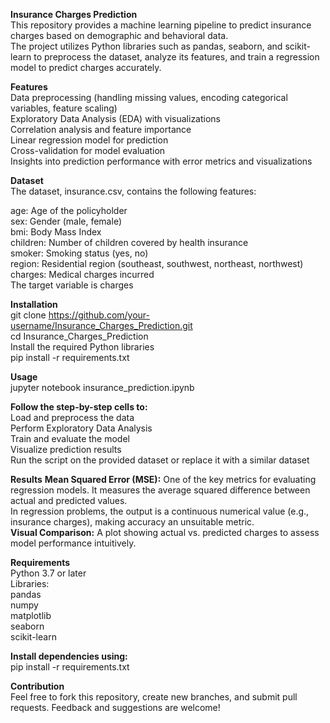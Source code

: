 **Insurance Charges Prediction**  
This repository provides a machine learning pipeline to predict insurance charges based on demographic and behavioral data.  
The project utilizes Python libraries such as pandas, seaborn, and scikit-learn to preprocess the dataset, analyze its features, and train a regression model to predict charges accurately.  

**Features**  
Data preprocessing (handling missing values, encoding categorical variables, feature scaling)  
Exploratory Data Analysis (EDA) with visualizations  
Correlation analysis and feature importance  
Linear regression model for prediction  
Cross-validation for model evaluation  
Insights into prediction performance with error metrics and visualizations  

**Dataset**  
The dataset, insurance.csv, contains the following features:  

age: Age of the policyholder  
sex: Gender (male, female)  
bmi: Body Mass Index  
children: Number of children covered by health insurance  
smoker: Smoking status (yes, no)  
region: Residential region (southeast, southwest, northeast, northwest)  
charges: Medical charges incurred  
The target variable is charges  

**Installation**  
git clone https://github.com/your-username/Insurance_Charges_Prediction.git  
cd Insurance_Charges_Prediction  
Install the required Python libraries  
pip install -r requirements.txt  

**Usage**  
jupyter notebook insurance_prediction.ipynb  

**Follow the step-by-step cells to:**  
Load and preprocess the data  
Perform Exploratory Data Analysis  
Train and evaluate the model  
Visualize prediction results  
Run the script on the provided dataset or replace it with a similar dataset  

**Results**
**Mean Squared Error (MSE):** One of the key metrics for evaluating regression models. It measures the average squared difference between actual and predicted values.    
In regression problems, the output is a continuous numerical value (e.g., insurance charges), making accuracy an unsuitable metric.  
**Visual Comparison:** A plot showing actual vs. predicted charges to assess model performance intuitively.  

**Requirements**  
Python 3.7 or later  
Libraries:  
pandas  
numpy  
matplotlib  
seaborn  
scikit-learn  

**Install dependencies using:**  
pip install -r requirements.txt  

**Contribution**  
Feel free to fork this repository, create new branches, and submit pull requests. Feedback and suggestions are welcome!  


